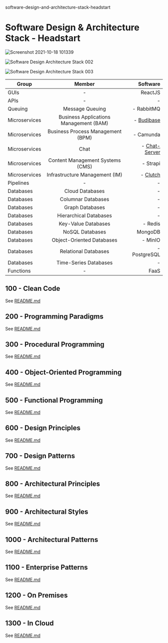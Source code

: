software-design-and-architecture-stack-headstart

# Software Design &amp; Architecture Stack - Headstart

![Screenshot 2021-10-18 101339](https://user-images.githubusercontent.com/12828104/137693771-7f8c9897-c87e-41c1-b0c1-126edfc2ffe3.png)

![Software Design   Architecture Stack 002](https://user-images.githubusercontent.com/12828104/152769099-a17e3d32-e19f-446b-aaff-c27be0dea91a.png)

![Software Design   Architecture Stack 003](https://user-images.githubusercontent.com/12828104/160409530-ada7d409-818b-4176-8ac2-32e096dbf524.png)

| Group   |      Member      |  Software |
|----------|:-------------:|------:|
| GUIs |  - | ReactJS |
| APIs |  - |   -     |
| Queuing | Message Queuing | - RabbitMQ |
| Microservices | Business Applications Management (BAM) | - [Budibase](https://github.com/Budibase/budibase) |
| Microservices | Business Process Management (BPM) | - Camunda |
| Microservices | Chat | - [Chat-Server](https://github.com/exo-docker/exo-chat-server) |
| Microservices | Content Management Systems (CMS) | - Strapi |
| Microservices | Infrastructure Management (IM) | - [Clutch](https://github.com/lyft/clutch) |
| Pipelines | - |  - |
| Databases | Cloud Databases | - |
| Databases | Columnar Databases | - |
| Databases | Graph Databases | - |
| Databases | Hierarchical Databases | - |
| Databases | Key-Value Databases | - Redis |
| Databases | NoSQL Databases | MongoDB |
| Databases | Object-Oriented Databases | - MinIO |
| Databases | Relational Databases | - PostgreSQL |
| Databases | Time-Series Databases | - |
| Functions | - | FaaS |

## 100 - Clean Code

See [README.md](./100/README.md)

## 200 - Programming Paradigms

See [README.md](./200/README.md)

## 300 - Procedural Programming

See [README.md](./300/README.md)

## 400 - Object-Oriented Programming

See [README.md](./400/README.md)

## 500 - Functional Programming

See [README.md](./500/README.md)

## 600 - Design Principles

See [README.md](./600/README.md)

## 700 - Design Patterns

See [README.md](./700/README.md)

## 800 - Architectural Principles

See [README.md](./800/README.md)

## 900 - Architectural Styles

See [README.md](./900/README.md)

## 1000 - Architectural Patterns

See [README.md](./1000/README.md)

## 1100 - Enterprise Patterns

See [README.md](./1100/README.md)

## 1200 - On Premises

See [README.md](./1200/README.md)

## 1300 - In Cloud

See [README.md](./1300/README.md)
